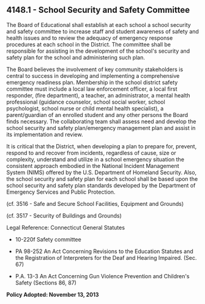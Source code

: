 ## 4148.1 - School Security and Safety Committee

The Board of Educational shall establish at each school a school security and safety committee to increase staff and student awareness of safety and health issues and to review the adequacy of emergency response procedures at each school in the District. The committee shall be responsible for assisting in the development of the school's security and safety plan for the school and administering such plan.

The Board believes the involvement of key community stakeholders is central to success in developing and implementing a comprehensive emergency readiness plan. Membership in the school district safety committee must include a local law enforcement officer, a local first responder, (fire department), a teacher, an administrator, a mental health professional (guidance counselor, school social worker, school psychologist, school nurse or child mental health specialist), a parent/guardian of an enrolled student and any other persons the Board finds necessary. The collaborating team shall assess need and develop the school security and safety plan/emergency management plan and assist in its implementation and review.

It is critical that the District, when developing a plan to prepare for, prevent, respond to and recover from incidents, regardless of cause, size or complexity, understand and utilize in a school emergency situation the consistent approach embodied in the National Incident Management System (NIMS) offered by the U.S. Department of Homeland Security.  Also, the school security and safety plan for each school shall be based upon the school security and safety plan standards developed by the Department of Emergency Services and Public Protection.

(cf. 3516 - Safe and Secure School Facilities, Equipment and Grounds)

(cf. 3517 - Security of Buildings and Grounds)

Legal Reference:  Connecticut General Statutes

* 10-220f Safety committee

* PA 98-252 An Act Concerning Revisions to the Education Statutes and the Registration of Interpreters for the Deaf and Hearing Impaired. (Sec. 67)

* P.A. 13-3 An Act Concerning Gun Violence Prevention and Children's Safety (Sections 86, 87)

**Policy Adopted:  November 13, 2013**
